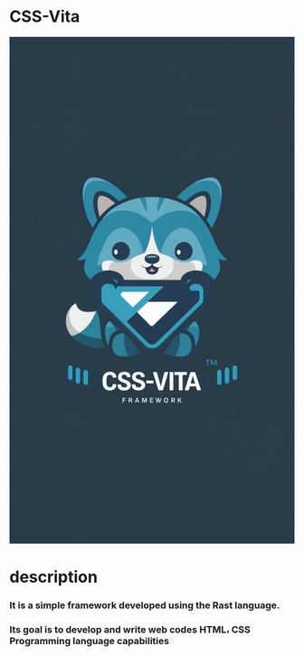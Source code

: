 # CSS-Vita
![Image description](a-whimsical-and-charming-logo-featuring-a-cute-blu-djuw3PX_QViOlze_NOyYIg-lDMtjz6iR3ytKrZ9xmOgCA.jpeg)
# description 
### It is a simple framework developed using the Rast language. 
### Its goal is to develop and write web codes HTML، CSS Programming language capabilities 
